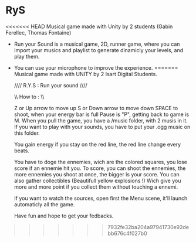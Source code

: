 RyS
===

<<<<<<< HEAD
Musical game made with Unity by 2 students (Gabin Ferellec, Thomas Fontaine)

- Run your Sound is a musical game, 2D, runner game, where you can import your musics and playlist to generate dinamicly your levels, and play them. 
- You can use your microphone to improve the experience. 
=======
Musical game made with UNITY by 2 Isart Digital Students. 


    //// R.Y.S : Run your sound ////
    
    
    \\\\ How to : \\\\
    
    Z or Up arrow to move up
    S or Down arrow to move down
    SPACE to shoot, when your energy bar is full
    Pause is "P", getting back to game is M.
    When you pull the game, you have a /music folder, with 2 musis in it. If you want to play with your sounds, you have 
    to put your .ogg music on this folder. 
  
    You gain energy if you stay on the red line, the red line change every beats. 
    
    You have to doge the ennemies, wich are the colored squares, you lose score if an ennemie hit you.
    To score, you can shoot the ennemies, the more ennemies you shoot at once, the bigger is your score. 
    You can also gather collectibles (Beautifull yellow explosions !) Wich give you more and more point if you collect them
    without touching a ennemi.
    
    If you want to watch the sources, open first the Menu scene, it'll launch automaticly all the game. 
    
    Have fun and hope to get your fedbacks.
    
>>>>>>> 7932fe32ba204a97941730e92debb676c4f027b0
